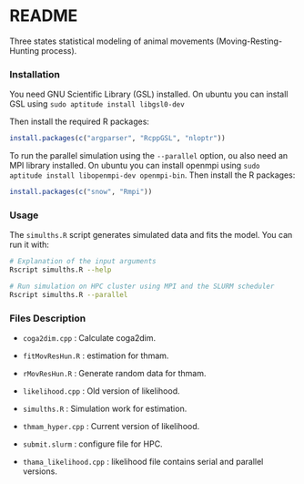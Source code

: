 # README #

Three states statistical modeling of animal movements (Moving-Resting-Hunting process).

### Installation ###

You need GNU Scientific Library (GSL) installed.
On ubuntu you can install GSL using `sudo aptitude install libgsl0-dev`

Then install the required R packages:

``` R
install.packages(c("argparser", "RcppGSL", "nloptr"))
```

To run the parallel simulation using the `--parallel` option,
ou also need an MPI library installed.
On ubuntu you can install openmpi using `sudo aptitude install libopenmpi-dev openmpi-bin`.
Then install the R packages:

``` R
install.packages(c("snow", "Rmpi"))
```

### Usage ###

The `simulths.R` script generates simulated data and fits the model.
You can run it with:

``` bash
# Explanation of the input arguments
Rscript simulths.R --help
```

``` bash
# Run simulation on HPC cluster using MPI and the SLURM scheduler
Rscript simulths.R --parallel
```

### Files Description ###

* `coga2dim.cpp` : Calculate coga2dim.

* `fitMovResHun.R` : estimation for thmam.

* `rMovResHun.R` : Generate random data for thmam.

* `likelihood.cpp` : Old version of likelihood.

* `simulths.R` : Simulation work for estimation.

* `thmam_hyper.cpp` : Current version of likelihood.

* `submit.slurm` : configure file for HPC.

* `thama_likelihood.cpp` : likelihood file contains serial and parallel versions.
